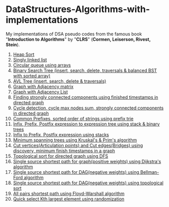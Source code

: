 # DataStructures-Algorithms-with-implementations
My implementations of DSA pseudo codes from the famous book "**Introduction to Algorithms**" by "**CLRS**" (**Cormen, Leiserson, Rivest, Stein**).
1. <a href="https://ideone.com/bDpFMw">Heap Sort</a>
2. <a href="https://workat.tech/codes/u3kga6k1">Singly linked list</a>
3. <a href="https://ideone.com/r6iZfI">Circular queue using arrays</a>
4. <a href="https://ideone.com/AxYbv4">Binary Search Tree (insert, search, delete, traversals & balanced BST with sorted array)</a>
5. <a href="https://ideone.com/gnRXTc">AVL Tree (insert, search, delete & traversals)</a>
6. <a href="https://ideone.com/1paItO">Graph with Adjacency matrix</a>
7. <a href="https://ideone.com/CcvSqG">Graph with Adjacency List</a>
8. <a href="https://ideone.com/bivKi0">Finding strongly connected components using finished timestamps in directed graph</a>
9. <a href="https://ideone.com/LHHzzY">Cycle detection, cycle max nodes sum, strongly connected components in directed graph</a>
10. <a href="https://ideone.com/e8ZWBO">Common Prefixes, sorted order of strings using prefix trie</a>
11. <a href="https://ideone.com/45LIh1">Infix, Prefix, Postfix expression to expression tree using stack & binary trees</a>
12. <a href="https://ideone.com/mtwH5r">Infix to Prefix, Postfix expression using stacks</a>
13. <a href="https://ideone.com/UdCkpn">Minimum spanning trees using Kruskal's & Prim's algorithm</a>
14. <a href="https://ideone.com/wGSJ7W">Cut vertices(Articulation points) and Cut edges(Bridges) using discovery, minimum finish timestamps in a graph</a>
15. <a href="https://ideone.com/EYw1ut">Topological sort for directed graph using DFS</a>
16. <a href="https://ideone.com/wYe5sa">Single source shortest path for graph(positive weights) using Dijkstra's algorithm</a>
17. <a href="https://ideone.com/DPperb">Single source shortest path for DAG(negative weights) using Bellman-Ford algorithm</a>
18. <a href="https://ideone.com/HhYGbc">Single source shortest path for DAG(negative weights) using topological sort</a>
19. <a href="https://ideone.com/6HlfDE">All pairs shortest path using Floyd-Warshall algorithm</a>
20. <a href="https://ideone.com/EdYSh6">Quick select Kth largest element using randomization</a>
